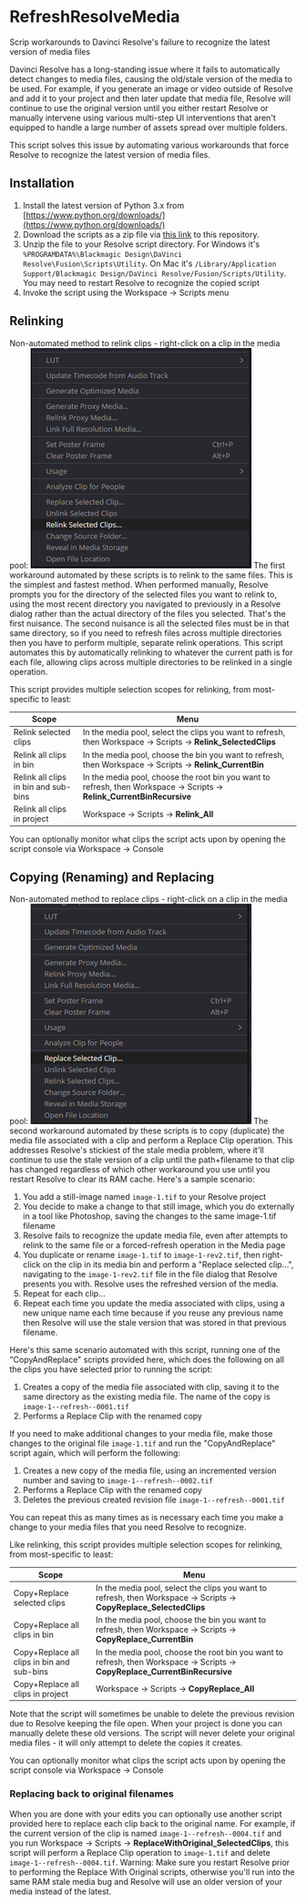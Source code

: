 
# RefreshResolveMedia

Scrip workarounds to Davinci Resolve's failure to recognize the latest version of media files

Davinci Resolve has a long-standing issue where it fails to automatically detect changes to media files, causing the old/stale version of the media to be used. For example, if you generate an image or video outside of Resolve and add it to your project and then later update that media file, Resolve will continue to use the original version until you either restart Resolve or manually intervene using various multi-step UI interventions that aren't equipped to handle a large number of assets spread over multiple folders. 

This script solves this issue by automating various workarounds that force Resolve to recognize the latest version of media files.
 
## Installation

 1. Install the latest version of Python 3.x from [https://www.python.org/downloads/](https://www.python.org/downloads/)
 2. Download the scripts as a zip file via [this link](https://github.com/horshack-dpreview/RefreshResolveMedia/archive/refs/heads/main.zip) to this repository.
 3. Unzip the file to your Resolve script directory. For Windows it's `%PROGRAMDATA%\Blackmagic Design\DaVinci Resolve\Fusion\Scripts\Utility`. On Mac it's `/Library/Application Support/Blackmagic Design/DaVinci Resolve/Fusion/Scripts/Utility`. You may need to restart Resolve to recognize the copied script
 4.  Invoke the script using the Workspace -> Scripts menu

## Relinking
Non-automated method to relink clips - right-click on a clip in the media pool:
![enter image description here](https://raw.githubusercontent.com/horshack-dpreview/RefreshResolveMedia/refs/heads/main/doc/image_relink_menu.png)
The first workaround automated by these scripts is to relink to the same files. This is the simplest and fastest method. When performed manually, Resolve prompts you for the directory of the selected files you want to relink to, using the most recent directory you navigated to previously in a Resolve dialog rather than the actual directory of the files you selected. That's the first nuisance.  The second nuisance is all the selected files must be in that same directory, so if you need to refresh files across multiple directories then you have to perform multiple, separate relink operations. This script automates this by automatically relinking to whatever the current path is for each file, allowing clips across multiple directories to be relinked in a single operation.

This script provides multiple selection scopes for relinking, from most-specific to least:

|Scope| Menu |
|--|--|
|Relink selected clips|In the media pool, select the clips you want to refresh, then Workspace -> Scripts -> **Relink_SelectedClips**  |
|Relink all clips in bin| In the media pool, choose the bin you want to refresh, then Workspace -> Scripts -> **Relink_CurrentBin**  |
|Relink all clips in bin and sub-bins| In the media pool, choose the root bin you want to refresh, then Workspace -> Scripts -> **Relink_CurrentBinRecursive**  |
|Relink all clips in project| Workspace -> Scripts -> **Relink_All**  |

You can optionally monitor what clips the script acts upon by opening the script console via Workspace -> Console

## Copying (Renaming) and Replacing
Non-automated method to replace clips - right-click on a clip in the media pool:
![enter image description here](https://raw.githubusercontent.com/horshack-dpreview/RefreshResolveMedia/refs/heads/main/doc/image_replace_menu.png)
The second workaround automated by these scripts is to copy (duplicate) the media file associated with a clip and perform a Replace Clip operation. This addresses Resolve's stickiest of the stale media problem, where it'll continue to use the stale version of a clip until the path+filename to that clip has changed regardless of which other workaround you use until you restart Resolve to clear its RAM cache. Here's a sample scenario:

 1. You add a still-image named `image-1.tif` to your Resolve project
 2. You decide to make a change to that still image, which you do externally in a tool like Photoshop, saving the changes to the same image-1.tif filename
 3. Resolve fails to recognize the update media file, even after attempts to relink to the same file or a forced-refresh operation in the Media page
 4. You duplicate or rename `image-1.tif` to `image-1-rev2.tif`, then right-click on the clip in its media bin and perform a "Replace selected clip...", navigating to the `image-1-rev2.tif` file in the file dialog that Resolve presents you with. Resolve uses the refreshed version of the media.
 5. Repeat for each clip...
 6. Repeat each time you update the media associated with clips, using a new unique name each time because if you reuse any previous name then Resolve will use the stale version that was stored in that previous filename.

Here's this same scenario automated with this script, running one of the "CopyAndReplace" scripts provided here, which does the following on all the clips you have selected prior to running the script:

 1. Creates a copy of the media file associated with clip, saving it to the same directory as the existing media file. The name of the copy is `image-1--refresh--0001.tif`
 2. Performs a Replace Clip with the renamed copy

If you need to make additional changes to your media file, make those changes to the original file `image-1.tif` and run the "CopyAndReplace" script again, which will perform the following:

 1. Creates a new copy of the media file, using an incremented version number and saving to `image-1--refresh--0002.tif`
 2. Performs a Replace Clip with the renamed copy
 3. Deletes the previous created revision file `image-1--refresh--0001.tif`

You can repeat this as many times as is necessary each time you make a change to your media files that you need Resolve to recognize.
 
Like relinking, this script provides multiple selection scopes for relinking, from most-specific to least:

|Scope| Menu |
|--|--|
|Copy+Replace selected clips|In the media pool, select the clips you want to refresh, then Workspace -> Scripts -> **CopyReplace_SelectedClips**  |
|Copy+Replace all clips in bin| In the media pool, choose the bin you want to refresh, then Workspace -> Scripts -> **CopyReplace_CurrentBin**  |
|Copy+Replace all clips in bin and sub-bins| In the media pool, choose the root bin you want to refresh, then Workspace -> Scripts -> **CopyReplace_CurrentBinRecursive**  |
|Copy+Replace all clips in project| Workspace -> Scripts -> **CopyReplace_All**  |

Note that the script will sometimes be unable to delete the previous revision due to Resolve keeping the file open. When your project is done you can manually delete these old versions. The script will never delete your original media files - it will only attempt to delete the copies it creates.

You can optionally monitor what clips the script acts upon by opening the script console via Workspace -> Console

### Replacing back to original filenames
When you are done with your edits you can optionally use another script provided here to replace each clip back to the original name. For example, if the current version of the clip is named `image-1--refresh--0004.tif` and you run Workspace -> Scripts -> **ReplaceWithOriginal_SelectedClips**,  this script will perform a Replace Clip operation to `image-1.tif` and delete `image-1--refresh--0004.tif`. 
Warning: Make sure you restart Resolve prior to performing the Replace With Original scripts, otherwise you'll run into the same RAM stale media bug and Resolve will use an older version of your media instead of the latest. 
